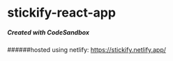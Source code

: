 # stickify-react-app
##### Created with CodeSandbox
######hosted using netlify: https://stickify.netlify.app/
